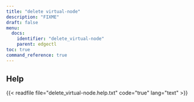 ```yaml
---
title: "delete virtual-node"
description: "FIXME"
draft: false
menu:
  docs:
    identifier: "delete_virtual-node"
    parent: edgectl
toc: true
command_reference: true
---
```


## Help

{{< readfile file="delete_virtual-node.help.txt" code="true" lang="text" >}}
